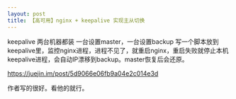 ```yaml
---
layout: post
title: 【高可用】nginx + keepalive 实现主从切换
---
```

keepalive 两台机器都装
一台设置master，一台设置backup
写一个脚本放到keepalive里，监控nginx进程，进程不见了，就重启nginx，重启失败就停止本机keepalive进程，会自动IP漂移到backup。master恢复后会还原。

https://juejin.im/post/5d9066e06fb9a04e2c014e3d

作者写的很好。看他的就行。

